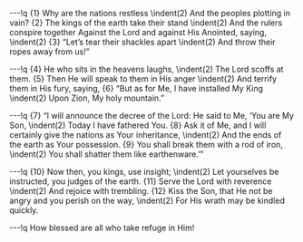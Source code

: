 ---!q
{1} Why are the nations restless
\indent(2) And the peoples plotting in vain?
{2} The kings of the earth take their stand
\indent(2) And the rulers conspire together
Against the Lord and against His Anointed, saying,
\indent(2) {3} “Let’s tear their shackles apart
\indent(2) And throw their ropes away from us!”

---!q
{4} He who sits in the heavens laughs,
\indent(2) The Lord scoffs at them.
{5} Then He will speak to them in His anger
\indent(2) And terrify them in His fury, saying,
{6} “But as for Me, I have installed My King
\indent(2) Upon Zion, My holy mountain.”

---!q
{7} “I will announce the decree of the Lord:
He said to Me, ‘You are My Son,
\indent(2) Today I have fathered You.
{8} Ask it of Me, and I will certainly give the nations as Your inheritance,
\indent(2) And the ends of the earth as Your possession.
{9} You shall break them with a rod of iron,
\indent(2) You shall shatter them like earthenware.’”

---!q
{10} Now then, you kings, use insight;
\indent(2) Let yourselves be instructed, you judges of the earth.
{11} Serve the Lord with reverence
\indent(2) And rejoice with trembling.
{12} Kiss the Son, that He not be angry and you perish on the way,
\indent(2) For His wrath may be kindled quickly.

---!q
How blessed are all who take refuge in Him!